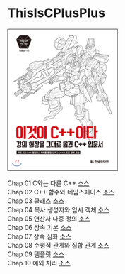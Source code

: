 # ThisIsCPlusPlus

<p>
  <kbd><img src="./cover.jpg" width="250px"></kbd>
</p>

<p>
  Chap 01 C와는 다른 C++ <a href="./src/chap-01">소스</a><br>
  Chap 02 C++ 함수와 네임스페이스 <a href="./src/chap-02">소스</a><br>
  Chap 03 클래스 <a href="./src/chap-03">소스</a><br>
  Chap 04 복사 생성자와 임시 객체 <a href="./src/chap-04">소스</a><br>
  Chap 05 연산자 다중 정의 <a href="./src/chap-05">소스</a><br>
  Chap 06 상속 기본 <a href="./src/chap-06">소스</a><br>
  Chap 07 상속 심화 <a href="./src/chap-07">소스</a><br>
  Chap 08 수평적 관계와 집합 관계 <a href="./src/chap-08">소스</a><br>
  Chap 09 템플릿 <a href="./src/chap-09">소스</a><br>
  Chap 10 예외 처리 <a href="./src/chap-10">소스</a><br>
</p>

